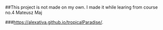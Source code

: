 ##This project is not made on my own. I made it while learing from course no.4 Mateusz Maj

###https://alexativa.github.io/tropicalParadise/.

